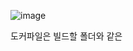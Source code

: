 
![image](https://user-images.githubusercontent.com/15938354/121487934-8c2bd300-ca0d-11eb-9f12-1e203329fc29.png)


도커파일은 빌드할 폴더와 같은 
